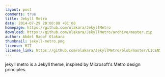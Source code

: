 ```yaml
---
layout: post
comments: true
title: Jekyll Metro
date: 2014-07-29 20:00:00 +01:00
homepage: https://github.com/olakara/JekyllMetro
download: https://github.com/olakara/JekyllMetro/archive/master.zip
author: Abdel Raoof Olakara
thumbnail: jekyll-metro.png
license: MIT
license_link: https://github.com/olakara/JekyllMetro/blob/master/LICENSE.md
---
```


jekyll metro is a Jekyll theme, inspired by Microsoft's Metro design principles.
